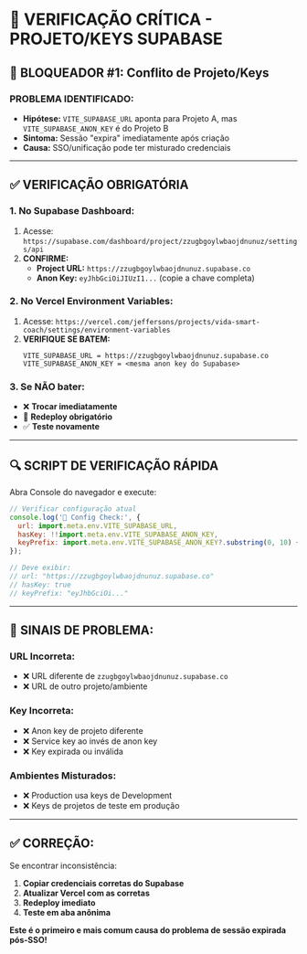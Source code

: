 # 🔧 VERIFICAÇÃO CRÍTICA - PROJETO/KEYS SUPABASE

## 🎯 **BLOQUEADOR #1: Conflito de Projeto/Keys**

### **PROBLEMA IDENTIFICADO:**
- **Hipótese:** `VITE_SUPABASE_URL` aponta para Projeto A, mas `VITE_SUPABASE_ANON_KEY` é do Projeto B
- **Sintoma:** Sessão "expira" imediatamente após criação
- **Causa:** SSO/unificação pode ter misturado credenciais

---

## ✅ **VERIFICAÇÃO OBRIGATÓRIA**

### **1. No Supabase Dashboard:**
1. Acesse: `https://supabase.com/dashboard/project/zzugbgoylwbaojdnunuz/settings/api`
2. **CONFIRME:**
   - **Project URL:** `https://zzugbgoylwbaojdnunuz.supabase.co`
   - **Anon Key:** `eyJhbGciOiJIUzI1...` (copie a chave completa)

### **2. No Vercel Environment Variables:**
1. Acesse: `https://vercel.com/jeffersons/projects/vida-smart-coach/settings/environment-variables`
2. **VERIFIQUE SE BATEM:**
   ```
   VITE_SUPABASE_URL = https://zzugbgoylwbaojdnunuz.supabase.co
   VITE_SUPABASE_ANON_KEY = <mesma anon key do Supabase>
   ```

### **3. Se NÃO bater:**
- ❌ **Trocar imediatamente**
- 🔄 **Redeploy obrigatório**
- ✅ **Teste novamente**

---

## 🔍 **SCRIPT DE VERIFICAÇÃO RÁPIDA**

Abra Console do navegador e execute:
```javascript
// Verificar configuração atual
console.log('🔧 Config Check:', {
  url: import.meta.env.VITE_SUPABASE_URL,
  hasKey: !!import.meta.env.VITE_SUPABASE_ANON_KEY,
  keyPrefix: import.meta.env.VITE_SUPABASE_ANON_KEY?.substring(0, 10) + '...'
});

// Deve exibir:
// url: "https://zzugbgoylwbaojdnunuz.supabase.co"
// hasKey: true
// keyPrefix: "eyJhbGciOi..."
```

---

## 🚨 **SINAIS DE PROBLEMA:**

### **URL Incorreta:**
- ❌ URL diferente de `zzugbgoylwbaojdnunuz.supabase.co`
- ❌ URL de outro projeto/ambiente

### **Key Incorreta:**
- ❌ Anon key de projeto diferente
- ❌ Service key ao invés de anon key
- ❌ Key expirada ou inválida

### **Ambientes Misturados:**
- ❌ Production usa keys de Development
- ❌ Keys de projetos de teste em produção

---

## ✅ **CORREÇÃO:**

Se encontrar inconsistência:

1. **Copiar credenciais corretas do Supabase**
2. **Atualizar Vercel com as corretas**
3. **Redeploy imediato**
4. **Teste em aba anônima**

**Este é o primeiro e mais comum causa do problema de sessão expirada pós-SSO!**